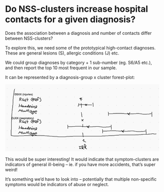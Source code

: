 # Do NSS-clusters increase hospital contacts for a given diagnosis?
Does the association between a diagnosis and number of contacts differ between NSS-clusters?

To explore this, we need some of the prototypical high-contact diagnoses. These are general lesions (S), allergic conditions (J) etc.

We could group diagnoses by category + 1 sub-number (eg. S6/A5 etc.), and then report the top 10 most frequent in our sample.

It can be represented by a diagnosis-group x cluster forest-plot:

![](BearImages/A9F47810-2376-421D-8717-2142E854D1C1-961-000005FB2334FB29/4DDB4D19-9512-444E-A89E-F903CA7AFE19.png)

This would be super interesting! It would indicate that symptom-clusters are indicators of general ill-being – ie. if you have more accidents, that’s super weird! 

It’s something we’d have to look into – potentially that multiple non-specific symptoms would be indicators of abuse or neglect. 

<!-- #service/research-idea/2. shapeable# -->

<!-- {BearID:B85D4834-1080-425B-9563-27455CE8C8A0-961-000005390DE1966F} -->

